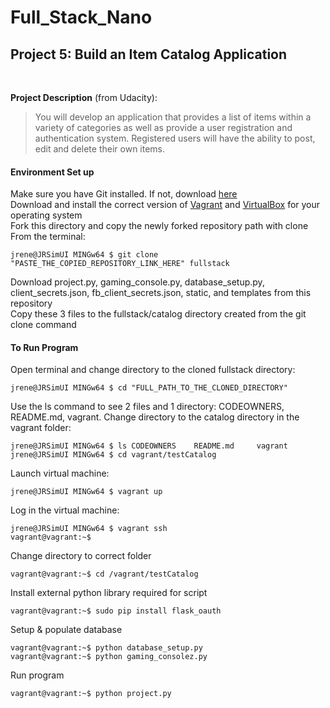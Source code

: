 # Full_Stack_Nano

<h2>Project 5: Build an Item Catalog Application</h2>
</br>
<p><strong>Project Description</strong> (from Udacity):</p>
<blockquote>
<p>You will develop an application that provides a list of items within a variety of categories as well as provide a user registration and authentication system. Registered users will have the ability to post, edit and delete their own items.</p>
</blockquote>
<h4>Environment Set up</h4>
<p>Make sure you have Git installed. If not, download <a href="https://git-scm.com/downloads" rel="nofollow">here</a> <br>
Download and install the correct version of <a href="https://www.vagrantup.com/downloads.html" rel="nofollow">Vagrant</a> and <a href="https://www.virtualbox.org/wiki/Downloads" rel="nofollow">VirtualBox</a> for your operating system <br>
Fork this directory and copy the newly forked repository path with clone <br>
From the terminal:</p>
<pre><code>jrene@JRSimUI MINGw64 $ git clone "PASTE_THE_COPIED_REPOSITORY_LINK_HERE" fullstack
</code></pre>
<p>Download project.py, gaming_console.py, database_setup.py, client_secrets.json, fb_client_secrets.json, static, and templates from this repository <br>
Copy these 3 files to the fullstack/catalog directory created from the git clone command</p>
<h4> To Run Program</h4>
<p>Open terminal and change directory to the cloned fullstack directory:</p>
<pre><code>jrene@JRSimUI MINGw64 $ cd "FULL_PATH_TO_THE_CLONED_DIRECTORY"
</code></pre>
<p>Use the ls command to see 2 files and 1 directory: CODEOWNERS, README.md, vagrant. Change directory to the catalog directory in the vagrant folder:</p>
<pre><code>jrene@JRSimUI MINGw64 $ ls CODEOWNERS    README.md     vagrant
jrene@JRSimUI MINGw64 $ cd vagrant/testCatalog
</code></pre>
<p>Launch virtual machine:</p>
<pre><code>jrene@JRSimUI MINGw64 $ vagrant up
</code></pre>
<p>Log in the virtual machine:</p>
<pre><code>jrene@JRSimUI MINGw64 $ vagrant ssh
vagrant@vagrant:~$
</code></pre>
<p>Change directory to correct folder</p>
<pre><code>vagrant@vagrant:~$ cd /vagrant/testCatalog
</code></pre>
<p>Install external python library required for script</p>
<pre><code>vagrant@vagrant:~$ sudo pip install flask_oauth
</code></pre>
<p>Setup &amp; populate database</p>
<pre><code>vagrant@vagrant:~$ python database_setup.py
vagrant@vagrant:~$ python gaming_consolez.py
</code></pre>
<p>Run program</p>
<pre><code>vagrant@vagrant:~$ python project.py
</code></pre>
